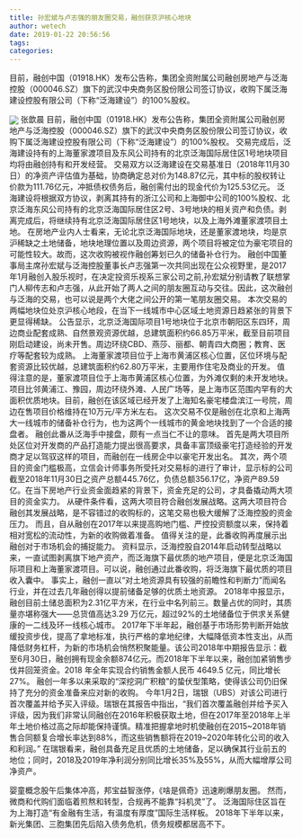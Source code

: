 ```yaml
---
title: 孙宏斌与卢志强的朋友圈交易，融创获京沪核心地块
author: wetech
date: 2019-01-22 20:56:56
tags: 
categories: 
---
```

目前，融创中国（01918.HK）发布公告称，集团全资附属公司融创房地产与泛海控股（000046.SZ）旗下的武汉中央商务区股份限公司签订协议，收购下属泛海建设控股有限公司（下称“泛海建设”）的100%股权。
<!-- more -->
<img align="center" border="0" src="https://imgcdn.yicai.com/uppics/images/2019/01/19c4077f5c52b17318ed54b7ff941a64.jpg" />
张歆晨
目前，融创中国（01918.HK）发布公告称，集团全资附属公司融创房地产与泛海控股（000046.SZ）旗下的武汉中央商务区股份限公司签订协议，收购下属泛海建设控股有限公司（下称“泛海建设”）的100%股权。
交易完成后，泛海建设持有的上海董家渡项目及东风公司持有的北京泛海国际居住区1号地块项目均将由融创持有和开发经营。
交易双方以泛海建设在交易基准日（2018年11月30日）的净资产评估值为基础，协商确定总对价为148.87亿元，其中标的股权转让价款为111.76亿元，冲抵债权债务后，融创需付出的现金代价为125.53亿元。
泛海建设将根据双方协议，剥离其持有的浙江公司和上海御中公司的100%股权、北京泛海东风公司持有的北京泛海国际居住区2号、3号地块的相关资产和负债。剥离完成后，将继续持有北京泛海国际居住区1号地块，以及上海外滩董家渡项目土地。
在房地产业内人士看来，无论北京泛海国际地块，还是董家渡地块，均是京沪稀缺之土地储备，地块地理位置以及周边资源，两个项目将被定位为豪宅项目的可能性较大。故而，这次收购被视作融创筹划已久的储备补仓行为。
融创中国董事局主席孙宏斌与泛海控股董事长卢志强第一次共同出现在公众视野里，是2017年1月融创入股乐视时，在决定投资乐视系三家公司之前,孙宏斌分别请教了联想掌门人柳传志和卢志强，从此开始了两人之间的朋友圈互动与交往。因此，这次融创与泛海的交易，也可以说是两个大佬之间公开的第一笔朋友圈交易。
本次交易的两幅地块位处京沪核心地段，在当下一线城市中心区域土地资源日趋紧张的背景下更显得稀缺。
公告显示，北京泛海国际项目1号地块位于北京市朝阳区东四环，周边商业配套成熟、自然景观资源优越，总建筑面积约66.85万平米，截至目前项目刚启动建设，尚未开售。周边环绕CBD、燕莎、丽都、朝青四大商圈；教育、医疗等配套较为成熟。
上海董家渡项目位于上海市黄浦区核心位置，区位环境与配套资源比较优越，总建筑面积约62.80万平米，主要用作住宅及商业的开发。
值得注意的是，董家渡项目位于上海市黄浦区核心位置，为外滩仅剩的未开发地块。项目比邻黄浦江、豫园，周边环绕外滩、人民广场等，是上海市区范围内罕有的大面积优质地块。目前，融创在该区域已经开发了上海知名豪宅楼盘滨江一号院，周边在售项目价格维持在10万元/平方米左右。
这次交易不仅是融创在北京和上海两大一线城市的储备补仓行为，也为这两个一线城市的黄金地块找到了一个合适的接盘者。
融创此番从泛海手中接盘，颇有一点当仁不让的意味。
首先是两大项目所处区位对开发商的产品打造能力提出很高要求，具备丰富顶级豪宅打造经验的开发商才足以驾驭这样的项目，而融创在一线房企中以豪宅开发出名。
其次，两个项目的资金门槛极高，立信会计师事务所受托对交易标的进行了审计，显示标的公司截至2018年11月30日之资产总额445.76亿，负债总额356.17亿，净资产89.59亿。在当下房地产行业资金面趋紧的背景下，资金充足的公司，才具备撬动两大项目的资金实力。
从硬件条件看，这两大项目符合融创发展战略。这两大项目符合融创其发展战略，是不容错过的收购标的，这笔交易也极大缓解了泛海控股的资金压力。 而且，自从融创在2017年以来提高购地门槛、严控投资额度以来，保持着相对宽松的流动性，为新的收购做着准备。
值得关注的是，此番收购再度展示出融创对于市场机会的捕捉能力。
资料显示，泛海控股自2014年启动转型战略以来，一直试图剥离旗下地产资产，而泛海旗下最优质的地产项目，便是北京泛海国际项目和上海董家渡项目。可以说，融创通过此番收购，将泛海旗下最优质的项目收入囊中。
事实上，融创一直以“对土地资源具有较强的前瞻性和判断力”而闻名行业，并在过去几年融创得以提前储备足够的优质土地资源。
2018年中报显示，融创目前土储总面积为2.31亿平方米，在行业中名列前三。数量占优的同时，其质量亦堪称强大——总货值高达3.29 万亿元，超过92%的土地储备位于供求关系健康的一二线及环一线核心城市。
2017年下半年起，融创基于市场形势判断开始放缓投资步伐，提高了拿地标准，执行严格的拿地纪律，大幅降低资本性支出，从而降低财务杠杆，为新的市场机会悄然积聚能量。该公司2018年中期报告显示：截至6月30日，融创拥有现金余额874亿元。而2018年下半年以来，融创加紧销售步伐并回笼资金。2018 年全年实现合约销售金额人民币 4649.5 亿元，同比增长 27%。
融创一年多以来采取的“深挖洞广积粮”的蛰伏型策略，使得该公司仍旧保持了充分的资金准备来应对新的收购。
今年1月2日，瑞银（UBS）对该公司进行首次覆盖并给予买入评级。瑞银在其报告中指出，“我们首次覆盖融创并给予买入评级，因为我们非常认同融创在2016年积极获取土地，但在2017年至2018年上半年土地价格过高之际却能保持谨慎。精准把握拿地时机使融创在2015~2018年销售合同额复合增长率达到88%，而这些销售额将在2019~2020年转化公司的收入和利润。”
在瑞银看来，融创具备充足且优质的土地储备，足以确保其行业前五的地位；同时，2018及2019年净利润分别同比增长35%及55%，从而大幅增厚公司净资产。
 
 
婴童概念股午后集体冲高，邦宝益智涨停，《啥是佩奇》迅速刷爆朋友圈。
然而，微商和代购们面临着煎熬和转型，合规再不能靠“抖机灵”了。
泛海国际住区旨在为上海打造“有金融有生活，有温度有厚度”国际生活样板。
2018年下半年以来，新光集团、三胞集团先后陷入债务危机，债务规模都居高不下。
